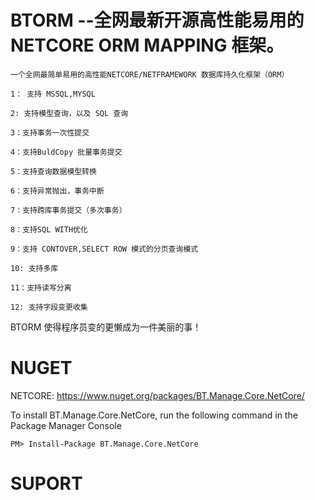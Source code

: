 # BTORM --全网最新开源高性能易用的 NETCORE ORM MAPPING 框架。

    一个全网最简单易用的高性能NETCORE/NETFRAMEWORK 数据库持久化框架（ORM）
    
    1： 支持 MSSQL,MYSQL
    
    2: 支持模型查询，以及 SQL 查询
    
    3：支持事务一次性提交
    
    4：支持BuldCopy 批量事务提交
    
    5：支持查询数据模型转换
    
    6：支持异常抛出，事务中断
    
    7：支持跨库事务提交（多次事务）
    
    8：支持SQL WITH优化
    
    9：支持 CONTOVER,SELECT ROW 模式的分页查询模式
    
    10: 支持多库
    
    11：支持读写分离
    
    12: 支持字段变更收集
  
 BTORM 使得程序员变的更懒成为一件美丽的事！
   
# NUGET
NETCORE: https://www.nuget.org/packages/BT.Manage.Core.NetCore/

To install BT.Manage.Core.NetCore, run the following command in the Package Manager Console
```
PM> Install-Package BT.Manage.Core.NetCore
```

# SUPORT
